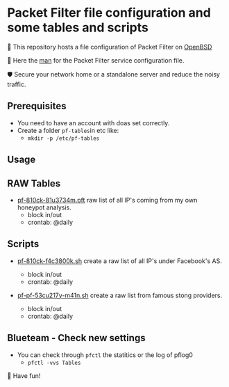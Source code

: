 # Packet Filter file configuration and some tables and scripts
🎯 This repository hosts a file configuration of Packet Filter on [OpenBSD](https://www.openbsd.org)

📝 Here the [man](https://man.openbsd.org/pf.conf) for the Packet Filter service configuration file.

🛡️ Secure your network home or a standalone server and reduce the noisy traffic.

## Prerequisites
 * You need to have an account with doas set correctly.
 * Create a folder `pf-tables`in etc like:
   * `mkdir -p /etc/pf-tables`

## Usage


## RAW Tables
* [pf-810ck-81u3734m.pft](https://github.com/seheyah/packet-filter/blob/main/pf-810ck-81u3734m.pft) raw list of all IP's coming from my own honeypot analysis.
  * block in/out
  * crontab: @daily

## Scripts
* [pf-810ck-f4c3800k.sh](https://github.com/seheyah/packet-filter/blob/main/pf-810ck-f4c3800k.sh) create a raw list of all IP's under Facebook's AS.
  * block in/out
  * crontab: @daily

* [pf-pf-53cu217y-m41n.sh](https://github.com/seheyah/packet-filter/blob/main/pf-53cu217y-m41n.sh) create a raw list from famous stong providers.
  * block in/out
  * crontab: @daily
    
## Blueteam - Check new settings
* You can check through `pfctl` the statitics or the log of pflog0
  * `pfctl -vvs Tables`

🐡 Have fun!
